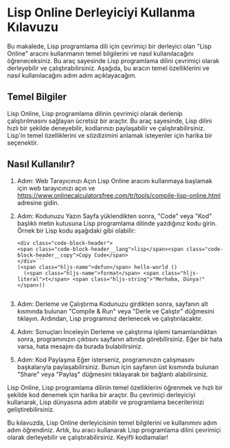 Lisp Online Derleyiciyi Kullanma Kılavuzu
=========================================

Bu makalede, Lisp programlama dili için çevrimiçi bir derleyici olan "Lisp Online" aracını kullanmanın temel bilgilerini ve nasıl kullanılacağını öğreneceksiniz. Bu araç sayesinde Lisp programlama dilini çevrimiçi olarak derleyebilir ve çalıştırabilirsiniz. Aşağıda, bu aracın temel özelliklerini ve nasıl kullanılacağını adım adım açıklayacağım.

Temel Bilgiler
--------------

Lisp Online, Lisp programlama dilinin çevrimiçi olarak derlenip çalıştırılmasını sağlayan ücretsiz bir araçtır. Bu araç sayesinde, Lisp dilini hızlı bir şekilde deneyebilir, kodlarınızı paylaşabilir ve çalıştırabilirsiniz. Lisp'in temel özelliklerini ve sözdizimini anlamak isteyenler için harika bir seçenektir.

Nasıl Kullanılır?
-----------------

1. Adım: Web Tarayıcınızı Açın Lisp Online aracını kullanmaya başlamak için web tarayıcınızı açın ve <https://www.onlinecalculatorsfree.com/tr/tools/compile-lisp-online.html> adresine gidin.
2. Adım: Kodunuzu Yazın Sayfa yüklendikten sonra, "Code" veya "Kod" başlıklı metin kutusuna Lisp programlama dilinde yazdığınız kodu girin. Örnek bir Lisp kodu aşağıdaki gibi olabilir:
    
    ```
    <div class="code-block-header">
    <span class="code-block-header__lang">lisp</span><span class="code-block-header__copy">Copy Code</span>
    </div>```
    (<span class="hljs-name">defun</span> hello-world ()
      (<span class="hljs-name">format</span> <span class="hljs-literal">t</span> <span class="hljs-string">"Merhaba, Dünya!"</span>))
    
    ```
    ```
3. Adım: Derleme ve Çalıştırma Kodunuzu girdikten sonra, sayfanın alt kısmında bulunan "Compile &amp; Run" veya "Derle ve Çalıştır" düğmesini tıklayın. Ardından, Lisp programınız derlenecek ve çalıştırılacaktır.
4. Adım: Sonuçları İnceleyin Derleme ve çalıştırma işlemi tamamlandıktan sonra, programınızın çıktısını sayfanın altında görebilirsiniz. Eğer bir hata varsa, hata mesajını da burada bulabilirsiniz.
5. Adım: Kod Paylaşma Eğer isterseniz, programınızın çalışmasını başkalarıyla paylaşabilirsiniz. Bunun için sayfanın üst kısmında bulunan "Share" veya "Paylaş" düğmesini tıklayarak bir bağlantı alabilirsiniz.

Lisp Online, Lisp programlama dilinin temel özelliklerini öğrenmek ve hızlı bir şekilde kod denemek için harika bir araçtır. Bu çevrimiçi derleyiciyi kullanarak, Lisp dünyasına adım atabilir ve programlama becerilerinizi geliştirebilirsiniz.

Bu kılavuzda, Lisp Online derleyicisinin temel bilgilerini ve kullanımını adım adım öğrendiniz. Artık, bu aracı kullanarak Lisp programlama dilini çevrimiçi olarak derleyebilir ve çalıştırabilirsiniz. Keyifli kodlamalar!